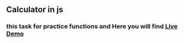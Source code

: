 ## Calculator in js

### this task for practice functions and Here you will find [Live Demo](https://zenab12.github.io/ITI/javascript/D05/Calculator)
